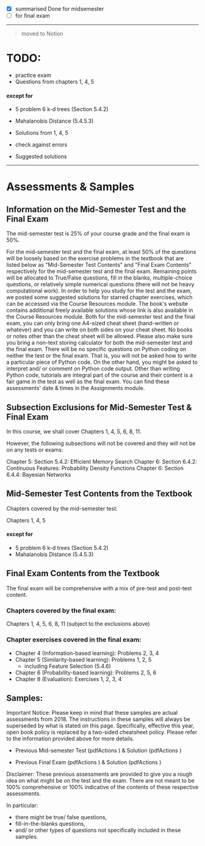 - [x] summarised Done for midsemester
- [ ] for final exam

----------------------------

> moved to Notion

# TODO:

- practice exam
- Questions from chapters 1, 4, 5

#### except for 
- 5 problem 6 k-d trees (Section 5.4.2)
- Mahalanobis Distance (5.4.5.3)

- Solutions from 1, 4, 5
- check against errors
- Suggested solutions

----------------------------


# Assessments & Samples
## Information on the Mid-Semester Test and the Final Exam
 The mid-semester test is 25% of your course grade and the final exam is 50%.
 
For the mid-semester test and the final exam, at least 50% of the questions will be loosely based on the exercise problems in the textbook that are listed below as "Mid-Semester Test Contents" and "Final Exam Contents" respectively for the mid-semester test and the final exam.
Remaining points will be allocated to True/False questions, fill in the blanks, multiple-choice questions, or relatively simple numerical questions (there will not be heavy computational work).
In order to help you study for the test and the exam, we posted some suggested solutions for starred chapter exercises, which can be accessed via the Course Resources module. The book's website contains additional freely available solutions whose link is also available in the Course Resources module.
Both for the mid-semester test and the final exam, you can only bring one A4-sized cheat sheet (hand-written or whatever) and you can write on both sides on your cheat sheet. No books or notes other than the cheat sheet will be allowed.
Please also make sure you bring a non-text storing calculator for both the mid-semester test and the final exam. 
There will be no specific questions on Python coding on neither the test or the final exam. That is, you will not be asked how to write a particular piece of Python code. On the other hand, you might be asked to interpret and/ or comment on Python code output.
Other than writing Python code, tutorials are integral part of the course and their content is a fair game in the test as well as the final exam.
You can find these assessments' date & times in the Assignments module. 
 

## Subsection Exclusions for Mid-Semester Test & Final Exam
In this course, we shall cover Chapters 1, 4, 5, 6, 8, 11.

However, the following subsections will not be covered and they will not be on any tests or exams:

Chapter 5: Section 5.4.2: Efficient Memory Search 
Chapter 6: Section 6.4.2: Continuous Features: Probability Density Functions
Chapter 6: Section 6.4.4: Bayesian Networks
 

## Mid-Semester Test Contents from the Textbook

Chapters covered by the mid-semester test:

Chapters 1, 4, 5

#### except for 
- 5 problem 6 k-d trees (Section 5.4.2)
- Mahalanobis Distance (5.4.5.3)

## Final Exam Contents from the Textbook

The final exam will be comprehensive with a mix of pre-test and post-test content.

### Chapters covered by the final exam:

Chapters 1, 4, 5, 6, 8, 11 (subject to the exclusions above)

### Chapter exercises covered in the final exam:

- Chapter 4 (Information-based learning): Problems 2, 3, 4
- Chapter 5 (Similarity-based learning): Problems 1, 2, 5
  - including Feature Selection (5.4.6)
- Chapter 6 (Probability-based learning): Problems 2, 5, 6
- Chapter 8 (Evaluation): Exercises 1, 2, 3, 4

## Samples:
Important Notice: Please keep in mind that these samples are actual assessments from 2018. 
The instructions in these samples will always be superseded by what is stated on this page. 
Specifically, effective this year, open book policy is replaced by a two-sided cheatsheet policy. Please refer to the information provided above for more details.

- Previous Mid-semester Test (pdfActions  ) & Solution (pdfActions  )

- Previous Final Exam (pdfActions  ) & Solution (pdfActions  )

Disclaimer: These previous assessments are provided to give you a rough idea on what might be on the test and the exam. There are not meant to be 100% comprehensive or 100% indicative of the contents of these respective assessments. 

In particular:
- there might be true/ false questions, 
- fill-in-the-blanks questions, 
- and/ or other types of questions not specifically included in these samples.